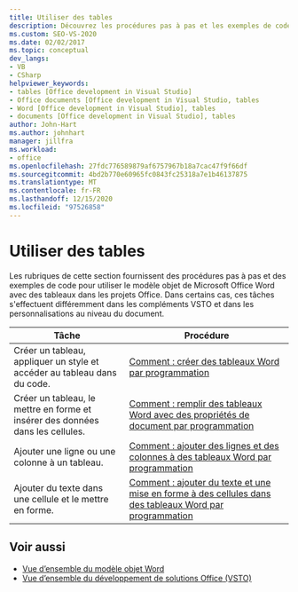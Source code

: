 ```yaml
---
title: Utiliser des tables
description: Découvrez les procédures pas à pas et les exemples de code permettant d’utiliser le modèle objet de Microsoft Word pour travailler avec des tableaux dans les projets Office.
ms.custom: SEO-VS-2020
ms.date: 02/02/2017
ms.topic: conceptual
dev_langs:
- VB
- CSharp
helpviewer_keywords:
- tables [Office development in Visual Studio]
- Office documents [Office development in Visual Studio, tables
- Word [Office development in Visual Studio], tables
- documents [Office development in Visual Studio], tables
author: John-Hart
ms.author: johnhart
manager: jillfra
ms.workload:
- office
ms.openlocfilehash: 27fdc776589879af6757967b18a7cac47f9f66df
ms.sourcegitcommit: 4bd2b770e60965fc0843fc25318a7e1b46137875
ms.translationtype: MT
ms.contentlocale: fr-FR
ms.lasthandoff: 12/15/2020
ms.locfileid: "97526858"
---
```

# <a name="work-with-tables"></a>Utiliser des tables
  Les rubriques de cette section fournissent des procédures pas à pas et des exemples de code pour utiliser le modèle objet de Microsoft Office Word avec des tableaux dans les projets Office. Dans certains cas, ces tâches s'effectuent différemment dans les compléments VSTO et dans les personnalisations au niveau du document.

|Tâche|Procédure|
|----------|---------------|
|Créer un tableau, appliquer un style et accéder au tableau dans du code.|[Comment : créer des tableaux Word par programmation](../vsto/how-to-programmatically-create-word-tables.md)|
|Créer un tableau, le mettre en forme et insérer des données dans les cellules.|[Comment : remplir des tableaux Word avec des propriétés de document par programmation](../vsto/how-to-programmatically-populate-word-tables-with-document-properties.md)|
|Ajouter une ligne ou une colonne à un tableau.|[Comment : ajouter des lignes et des colonnes à des tableaux Word par programmation](../vsto/how-to-programmatically-add-rows-and-columns-to-word-tables.md)|
|Ajouter du texte dans une cellule et le mettre en forme.|[Comment : ajouter du texte et une mise en forme à des cellules dans des tableaux Word par programmation](../vsto/how-to-programmatically-add-text-and-formatting-to-cells-in-word-tables.md)|

## <a name="see-also"></a>Voir aussi
- [Vue d’ensemble du modèle objet Word](../vsto/word-object-model-overview.md)
- [Vue d’ensemble du développement de solutions Office &#40;VSTO&#41;](../vsto/office-solutions-development-overview-vsto.md)
